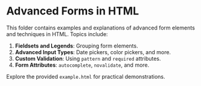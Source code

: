 # Advanced Forms in HTML

This folder contains examples and explanations of advanced form elements and techniques in HTML. Topics include:

1. **Fieldsets and Legends**: Grouping form elements.
2. **Advanced Input Types**: Date pickers, color pickers, and more.
3. **Custom Validation**: Using `pattern` and `required` attributes.
4. **Form Attributes**: `autocomplete`, `novalidate`, and more.

Explore the provided `example.html` for practical demonstrations.
